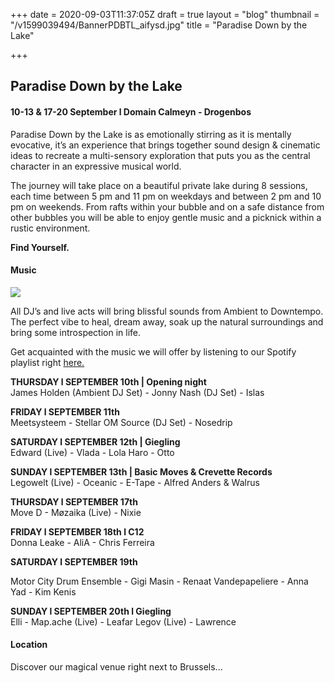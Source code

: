 +++
date = 2020-09-03T11:37:05Z
draft = true
layout = "blog"
thumbnail = "/v1599039494/BannerPDBTL_aifysd.jpg"
title = "Paradise Down by the Lake"

+++
## **Paradise Down by the Lake**

#### 10-13 & 17-20 September l Domain Calmeyn - Drogenbos

Paradise Down by the Lake is as emotionally stirring as it is mentally evocative, it’s an experience that brings together sound design & cinematic ideas to recreate a multi-sensory exploration that puts you as the central character in an expressive musical world.

The journey will take place on a beautiful private lake during 8 sessions, each time between 5 pm and 11 pm on weekdays and between 2 pm and 10 pm on weekends. From rafts within your bubble and on a safe distance from other bubbles you will be able to enjoy gentle music and a picknick within a rustic environment.

**Find Yourself.**

#### Music

![](https://res.cloudinary.com/dxswtxauo/image/upload/w_1000/f_auto/v1599133180/bannerlineup_pxhpnb.jpg)

All DJ’s and live acts will bring blissful sounds from Ambient to Downtempo. The perfect vibe to heal, dream away, soak up the natural surroundings and bring some introspection in life.

Get acquainted with the music we will offer by listening to our Spotify playlist right [here.](https://spoti.fi/3gJ8M0L)

**THURSDAY l SEPTEMBER 10th | Opening night**  
James Holden (Ambient DJ Set) - Jonny Nash (DJ Set) - Islas

**FRIDAY l SEPTEMBER 11th**  
Meetsysteem - Stellar OM Source (DJ Set) - Nosedrip

**SATURDAY l SEPTEMBER 12th | Giegling**  
Edward (Live) - Vlada - Lola Haro - Otto

**SUNDAY l SEPTEMBER 13th | Basic Moves & Crevette Records**  
Legowelt (Live) - Oceanic - E-Tape - Alfred Anders & Walrus

**THURSDAY l SEPTEMBER 17th**  
Move D - Møzaika (Live) - Nixie

**FRIDAY l SEPTEMBER 18th l C12**  
Donna Leake - AliA - Chris Ferreira

**SATURDAY l SEPTEMBER 19th**

Motor City Drum Ensemble - Gigi Masin - Renaat Vandepapeliere - Anna Yad - Kim Kenis

**SUNDAY l SEPTEMBER 20th l Giegling**  
Elli - Map.ache (Live) - Leafar Legov (Live) - Lawrence

#### Location

Discover our magical venue right next to Brussels...